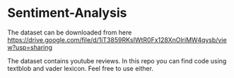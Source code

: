 # Sentiment-Analysis 
The dataset can be downloaded from here https://drive.google.com/file/d/1iT3859RKsIWtR0Fx128XnOlriMW4qysb/view?usp=sharing

The dataset contains youtube reviews.
In this repo you can find code using textblob and vader lexicon. Feel free to use either.
